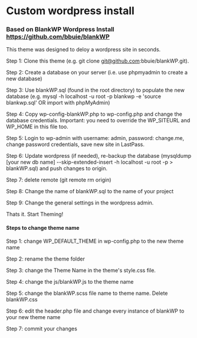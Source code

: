 # Custom wordpress install

### Based on BlankWP Wordpress Install https://github.com/bbuie/blankWP

This theme was designed to deloy a wordpress site in seconds.

Step 1: Clone this theme (e.g. git clone git@github.com:bbuie/blankWP.git).

Step 2: Create a database on your server (i.e. use phpmyadmin to create a new database)

Step 3: Use blankWP.sql (found in the root directory) to populate the new database (e.g. mysql -h localhost -u root -p blankwp -e 'source blankwp.sql' OR import with phpMyAdmin)

Step 4: Copy wp-config-blankWP.php to wp-config.php and change the database credentials. Important: you need to override the WP_SITEURL and WP_HOME in this file too.  

Step 5: Login to wp-admin with username: admin, password: change.me, change password credentials, save new site in LastPass.

Step 6: Update wordpress (if needed), re-backup the database (mysqldump [your new db name] --skip-extended-insert -h localhost -u root -p  > blankWP.sql) and push changes to origin.

Step 7: delete remote (git remote rm origin)

Step 8: Change the name of blankWP.sql to the name of your project

Step 9: Change the general settings in the wordpress admin. 

Thats it. Start Theming!

#### Steps to change theme name

Step 1: change WP_DEFAULT_THEME in wp-config.php to the new theme name

Step 2: rename the theme folder

Step 3: change the Theme Name in the theme's style.css file. 

Step 4: change the js/blankWP.js to the theme name

Step 5: change the blankWP.scss file name to theme name. Delete blankWP.css

Step 6: edit the header.php file and change every instance of blankWP to your new theme name

Step 7: commit your changes

